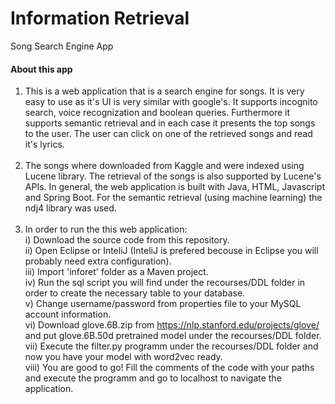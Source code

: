 # Information Retrieval
Song Search Engine App


#### About this app
1) This is a web application that is a search engine for songs. It is very easy to use as it's UI is very similar with google's. It supports incognito search, voice recognization
and boolean queries. Furthermore it supports semantic retrieval and in each case it presents the top songs to the user. The user can click on one of the retrieved songs and read
it's lyrics.<br /><br />
2) The songs where downloaded from Kaggle and were indexed using Lucene library. The retrieval of the songs is also supported by Lucene's APIs. In general, the web application is
built with Java, HTML, Javascript and Spring Boot. For the semantic retrieval (using machine learning) the ndj4 library was used. <br /><br />
3) In order to run the this web application:<br />  i) Download the source code from this repository.<br />   ii) Open Eclipse or InteliJ (InteliJ is prefered becouse in Eclipse you will
probably need extra configuration).<br />  iii) Import 'inforet' folder as a Maven project.<br />  iv) Run the sql script you will find under the recourses/DDL folder in order to create the
necessary table to your database.<br />   v) Change username/password from properties file to your MySQL account information.<br /> vi) Download glove.6B.zip from https://nlp.stanford.edu/projects/glove/ and put glove.6B.50d pretrained model under the recourses/DDL folder.<br />  vii) Execute the filter.py programm under the recourses/DDL folder and now you have your model with word2vec ready.<br /> viii) You are good to go! Fill the comments of the code with your paths and execute the programm and go to localhost to navigate the application.
